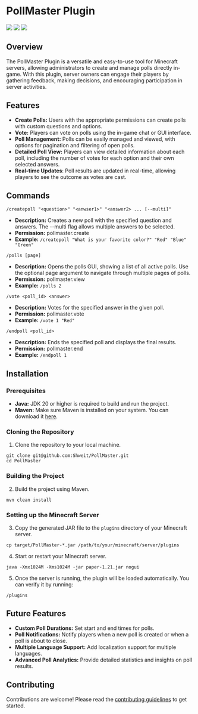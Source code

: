 # PollMaster Plugin
<img src="https://img.shields.io/github/actions/workflow/status/Shweit/PollMaster/runtime.yml" /> <img src="https://img.shields.io/github/v/release/PollMaster/MinecraftServerAPI" /> <img src="https://img.shields.io/github/license/Shweit/PollMaster" />

## Overview
The PollMaster Plugin is a versatile and easy-to-use tool for Minecraft servers, allowing administrators to create and manage polls directly in-game. With this plugin, server owners can engage their players by gathering feedback, making decisions, and encouraging participation in server activities.

## Features
- **Create Polls:** Users with the appropriate permissions can create polls with custom questions and options.
- **Vote:** Players can vote on polls using the in-game chat or GUI interface.
- **Poll Management:** Polls can be easily managed and viewed, with options for pagination and filtering of open polls.
- **Detailed Poll View:** Players can view detailed information about each poll, including the number of votes for each option and their own selected answers.
- **Real-time Updates**: Poll results are updated in real-time, allowing players to see the outcome as votes are cast.

## Commands
`/createpoll "<question>" "<anwser1>" "<answer2> ... [--multi]"`
- **Description:** Creates a new poll with the specified question and answers. The --multi flag allows multiple answers to be selected.
- **Permission:** pollmaster.create
- **Example:** `/createpoll "What is your favorite color?" "Red" "Blue" "Green"`

`/polls [page]`
- **Description:** Opens the polls GUI, showing a list of all active polls. Use the optional page argument to navigate through multiple pages of polls.
- **Permission:** pollmaster.view
- **Example:** `/polls 2`

`/vote <poll_id> <answer>`
- **Description:** Votes for the specified answer in the given poll.
- **Permission:** pollmaster.vote
- **Example:** `/vote 1 "Red"`

`/endpoll <poll_id>`
- **Description:** Ends the specified poll and displays the final results.
- **Permission:** pollmaster.end
- **Example:** `/endpoll 1`

## Installation
### Prerequisites
- **Java:** JDK 20 or higher is required to build and run the project.
- **Maven:** Make sure Maven is installed on your system.
  You can download it [here](https://maven.apache.org/download.cgi).

### Cloning the Repository
1. Clone the repository to your local machine.
```shell
git clone git@github.com:Shweit/PollMaster.git
cd PollMaster
```
### Building the Project
2. Build the project using Maven.
```shell
mvn clean install
```
### Setting up the Minecraft Server
3. Copy the generated JAR file to the `plugins` directory of your Minecraft server.
```shell
cp target/PollMaster-*.jar /path/to/your/minecraft/server/plugins
```
4. Start or restart your Minecraft server.
```shell
java -Xmx1024M -Xms1024M -jar paper-1.21.jar nogui
```
5.  Once the server is running, the plugin will be loaded automatically. You can verify it by running:
```shell
/plugins
```

## Future Features
- **Custom Poll Durations:** Set start and end times for polls.
- **Poll Notifications:** Notify players when a new poll is created or when a poll is about to close.
- **Multiple Language Support:** Add localization support for multiple languages.
- **Advanced Poll Analytics:** Provide detailed statistics and insights on poll results.

## Contributing
Contributions are welcome! Please read the [contributing guidelines](CONTRIBUTING.md) to get started.